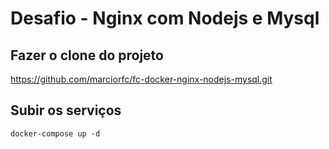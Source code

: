 # Desafio - Nginx com Nodejs e Mysql

## Fazer o clone do projeto

https://github.com/marciorfc/fc-docker-nginx-nodejs-mysql.git

## Subir os serviços
```
docker-compose up -d
```
